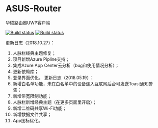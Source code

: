 # ASUS-Router
华硕路由器UWP客户端

[![Build status](https://dev.azure.com/wwb123123/ASUS%20Router/_apis/build/status/ASUS%20Router-Universal%20Windows%20Platform-CI)](https://dev.azure.com/wwb123123/ASUS%20Router/_build/latest?definitionId=12)
[![Build status](https://build.appcenter.ms/v0.1/apps/b2488c44-7afd-43ff-80b0-e46edd476e86/branches/master/badge)](https://appcenter.ms)

更新日志（2018.10.27）：
1. 人脉栏经典主题修复；
2. 项目新增Azure Pipline支持；
3. 集成Azure App Center云分析（bug和使用情况分析）；
4. 更新依赖库；
5. 登录界面优化。
更新日志（2018.05.19）：
1. 新增白名单功能，未在白名单中的设备连入互联网后台可发送Toast通知警告；
2. 新增带宽限制功能；
3. 人脉栏新增经典主题（在更多页面里开启）；
4. 新增二维码共享Wi-Fi功能；
5. 新增数据文件共享；
6. App图标优化。